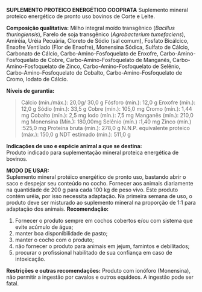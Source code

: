 ﻿**SUPLEMENTO PROTEICO ENERGÉTICO COOPRATA**
Suplemento mineral proteico energético de pronto uso bovinos de Corte e Leite.
 
**Composição qualitativa:**
Milho integral moído transgênico (*Bacillus thuringiensis*), Farelo de soja transgênico (*Agrobacterium tumefaciens*), Amiréia, Uréia Pecuária, Cloreto de Sódio (sal comum), Fosfato Bicálcico, Enxofre Ventilado (Flor de Enxofre), Monensina Sódica, Sulfato de Cálcio, Carbonato de Cálcio, Carbo-Amino-Fosfoquelato de Enxofre, Carbo-Amino-Fosfoquelato de Cobre, Carbo-Amino-Fosfoquelato de Manganês, Carbo-Amino-Fosfoquelato de Zinco, Carbo-Amino-Fosfoquelato de Selênio, Carbo-Amino-Fosfoquelato de Cobalto, Carbo-Amino-Fosfoquelato de Cromo, Iodato de Cálcio.

**Níveis de garantia:**  
>Cálcio (mín./máx.): 20,0g/ 30,0 g
>Fósforo (mín.): 12,0 g
>Enxofre (mín.): 12,0 g
>Sódio (mín.): 33,5 g
>Cobre (mín.): 105,0 mg
>Cromo (mín.): 1,44 mg
>Cobalto (mín.): 2,5 mg
>Iodo (mín.): 7,5 mg
>Manganês (mín.): 210,0 mg
>Monensina (Mín.): 180,00mg
>Selênio (mín.) :1,40 mg
>Zinco (mín.) :525,0 mg
>Proteína bruta (mín.): 278,0 g
>N.N.P. equivalente proteico (máx.): 150,0 g
>NDT estimado (mín.): 511,0 g

**Indicações de uso e espécie animal a que se destina:**    
Produto indicado para suplementação mineral proteica energética de bovinos.
  
**MODO DE USAR:**   
Suplemento mineral protéico energético de pronto uso, bastando abrir o saco e despejar seu conteúdo no cocho. Fornecer aos animais diariamente na quantidade de 200 g para cada 100 kg de peso vivo. Este produto contém uréia, por isso necessita adaptação. Na primeira semana de uso, o produto deve ser misturado ao suplemento mineral na proporção de 1:1 para adaptação dos animais.
**Recomendação:**
1. Fornecer o produto sempre em cochos cobertos e/ou com sistema que evite acúmulo de água;
2. manter boa disponibilidade de pasto;
3. manter o cocho com o produto;
4. não fornecer o produto para animais em jejum, famintos e debilitados; 
5. procurar o profissional habilitado de sua confiança em caso de intoxicação.

**Restrições e outras recomendações:** 
Produto com ionóforo (Monensina), não permitir a ingestão por cavalos e outros equídeos. A ingestão pode ser fatal.

